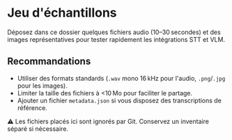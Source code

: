 # Jeu d'échantillons

Déposez dans ce dossier quelques fichiers audio (10–30 secondes) et des images représentatives pour tester rapidement les intégrations STT et VLM.

## Recommandations
- Utiliser des formats standards (`.wav` mono 16 kHz pour l'audio, `.png`/`.jpg` pour les images).
- Limiter la taille des fichiers à <10 Mo pour faciliter le partage.
- Ajouter un fichier `metadata.json` si vous disposez des transcriptions de référence.

⚠️ Les fichiers placés ici sont ignorés par Git. Conservez un inventaire séparé si nécessaire.
